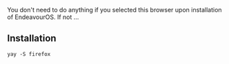 You don't need to do anything if you selected this browser upon installation of EndeavourOS. If not ...

## Installation
`yay -S firefox`
